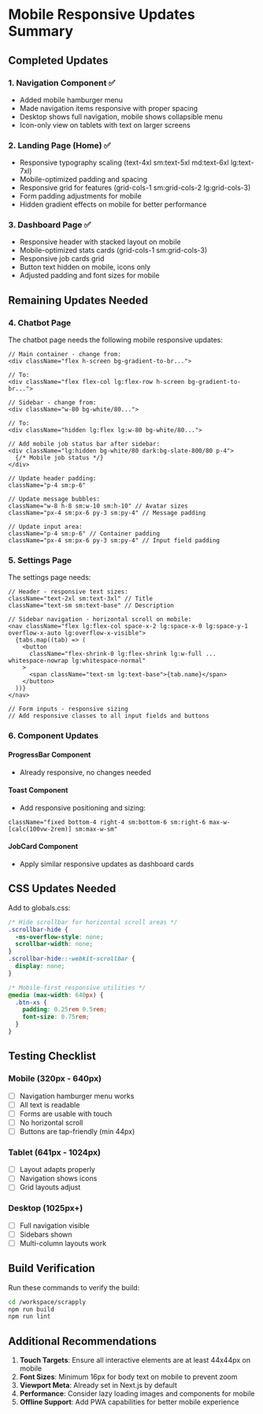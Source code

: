 # Mobile Responsive Updates Summary

## Completed Updates

### 1. Navigation Component ✅
- Added mobile hamburger menu
- Made navigation items responsive with proper spacing
- Desktop shows full navigation, mobile shows collapsible menu
- Icon-only view on tablets with text on larger screens

### 2. Landing Page (Home) ✅
- Responsive typography scaling (text-4xl sm:text-5xl md:text-6xl lg:text-7xl)
- Mobile-optimized padding and spacing
- Responsive grid for features (grid-cols-1 sm:grid-cols-2 lg:grid-cols-3)
- Form padding adjustments for mobile
- Hidden gradient effects on mobile for better performance

### 3. Dashboard Page ✅
- Responsive header with stacked layout on mobile
- Mobile-optimized stats cards (grid-cols-1 sm:grid-cols-3)
- Responsive job cards grid
- Button text hidden on mobile, icons only
- Adjusted padding and font sizes for mobile

## Remaining Updates Needed

### 4. Chatbot Page
The chatbot page needs the following mobile responsive updates:

```tsx
// Main container - change from:
<div className="flex h-screen bg-gradient-to-br...">

// To:
<div className="flex flex-col lg:flex-row h-screen bg-gradient-to-br...">

// Sidebar - change from:
<div className="w-80 bg-white/80...">

// To:
<div className="hidden lg:flex lg:w-80 bg-white/80...">

// Add mobile job status bar after sidebar:
<div className="lg:hidden bg-white/80 dark:bg-slate-800/80 p-4">
  {/* Mobile job status */}
</div>

// Update header padding:
className="p-4 sm:p-6"

// Update message bubbles:
className="w-8 h-8 sm:w-10 sm:h-10" // Avatar sizes
className="px-4 sm:px-6 py-3 sm:py-4" // Message padding

// Update input area:
className="p-4 sm:p-6" // Container padding
className="px-4 sm:px-6 py-3 sm:py-4" // Input field padding
```

### 5. Settings Page
The settings page needs:

```tsx
// Header - responsive text sizes:
className="text-2xl sm:text-3xl" // Title
className="text-sm sm:text-base" // Description

// Sidebar navigation - horizontal scroll on mobile:
<nav className="flex lg:flex-col space-x-2 lg:space-x-0 lg:space-y-1 overflow-x-auto lg:overflow-x-visible">
  {tabs.map((tab) => (
    <button
      className="flex-shrink-0 lg:flex-shrink lg:w-full ... whitespace-nowrap lg:whitespace-normal"
    >
      <span className="text-sm lg:text-base">{tab.name}</span>
    </button>
  ))}
</nav>

// Form inputs - responsive sizing
// Add responsive classes to all input fields and buttons
```

### 6. Component Updates

#### ProgressBar Component
- Already responsive, no changes needed

#### Toast Component
- Add responsive positioning and sizing:
```tsx
className="fixed bottom-4 right-4 sm:bottom-6 sm:right-6 max-w-[calc(100vw-2rem)] sm:max-w-sm"
```

#### JobCard Component
- Apply similar responsive updates as dashboard cards

## CSS Updates Needed

Add to globals.css:
```css
/* Hide scrollbar for horizontal scroll areas */
.scrollbar-hide {
  -ms-overflow-style: none;
  scrollbar-width: none;
}
.scrollbar-hide::-webkit-scrollbar {
  display: none;
}

/* Mobile-first responsive utilities */
@media (max-width: 640px) {
  .btn-xs {
    padding: 0.25rem 0.5rem;
    font-size: 0.75rem;
  }
}
```

## Testing Checklist

### Mobile (320px - 640px)
- [ ] Navigation hamburger menu works
- [ ] All text is readable
- [ ] Forms are usable with touch
- [ ] No horizontal scroll
- [ ] Buttons are tap-friendly (min 44px)

### Tablet (641px - 1024px)
- [ ] Layout adapts properly
- [ ] Navigation shows icons
- [ ] Grid layouts adjust

### Desktop (1025px+)
- [ ] Full navigation visible
- [ ] Sidebars shown
- [ ] Multi-column layouts work

## Build Verification

Run these commands to verify the build:
```bash
cd /workspace/scrapply
npm run build
npm run lint
```

## Additional Recommendations

1. **Touch Targets**: Ensure all interactive elements are at least 44x44px on mobile
2. **Font Sizes**: Minimum 16px for body text on mobile to prevent zoom
3. **Viewport Meta**: Already set in Next.js by default
4. **Performance**: Consider lazy loading images and components for mobile
5. **Offline Support**: Add PWA capabilities for better mobile experience